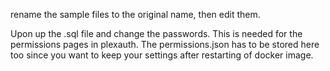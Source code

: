 rename the sample files to the original name, then edit them.

Upon up the .sql file and change the passwords. This is needed for the permissions pages in plexauth.
The permissions.json has to be stored here too since you want to keep your settings after restarting of docker image.
